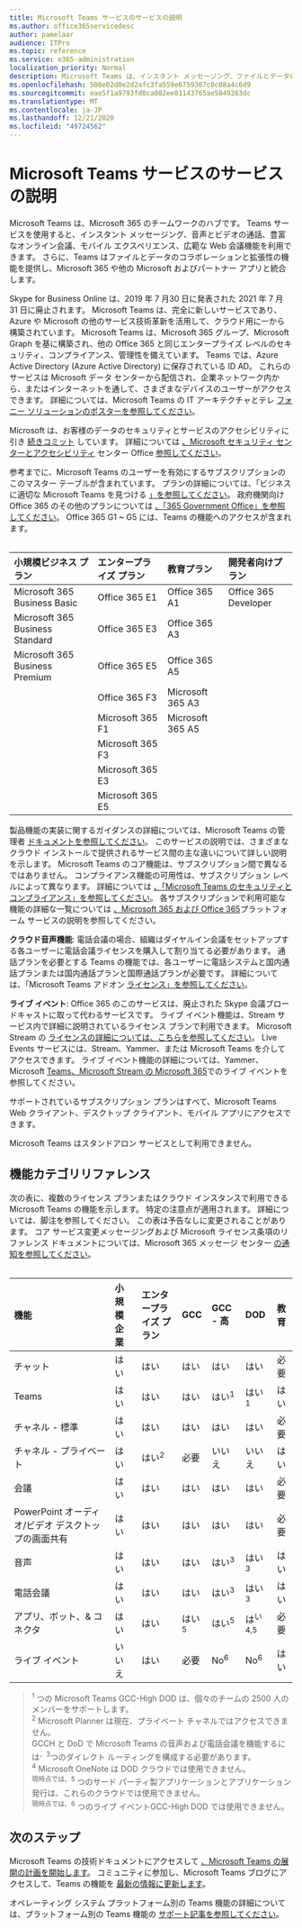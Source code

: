 ```yaml
---
title: Microsoft Teams サービスのサービスの説明
ms.author: office365servicedesc
author: pamelaar
audience: ITPro
ms.topic: reference
ms.service: o365-administration
localization_priority: Normal
description: Microsoft Teams は、インスタント メッセージング、ファイルとデータのコラボレーション、音声とビデオの通話、豊富なオンライン会議、モバイル エクスペリエンス、広範な Web 会議機能を提供します。
ms.openlocfilehash: 508e02d0e2d2afc3fa559e6759307c0c08a4c6d9
ms.sourcegitcommit: eae5f1a9793fd0ca082ee81143765ae5849263dc
ms.translationtype: MT
ms.contentlocale: ja-JP
ms.lasthandoff: 12/21/2020
ms.locfileid: "49724562"
---
```

# <a name="microsoft-teams-service-description"></a>Microsoft Teams サービスのサービスの説明

Microsoft Teams は、Microsoft 365 のチームワークのハブです。 Teams サービスを使用すると、インスタント メッセージング、音声とビデオの通話、豊富なオンライン会議、モバイル エクスペリエンス、広範な Web 会議機能を利用できます。 さらに、Teams はファイルとデータのコラボレーションと拡張性の機能を提供し、Microsoft 365 や他の Microsoft およびパートナー アプリと統合します。

Skype for Business Online は、2019 年 7 月[](https://techcommunity.microsoft.com/t5/Microsoft-Teams-Blog/Skype-for-Business-Online-to-Be-Retired-in-2021/ba-p/777833)30 日に発表された 2021 年 7 月 31 日に廃止されます。 Microsoft Teams は、完全に新しいサービスであり、Azure や Microsoft の他のサービス技術革新を活用して、クラウド用に一から構築されています。 Microsoft Teams は、Microsoft 365 グループ、Microsoft Graph を基に構築され、他の Office 365 と同じエンタープライズ レベルのセキュリティ、コンプライアンス、管理性を備えています。 Teams では、Azure Active Directory (Azure Active Directory) に保存されている ID AD。 これらのサービスは Microsoft データ センターから配信され、企業ネットワーク内から、またはインターネットを通して、さまざまなデバイスのユーザーがアクセスできます。 詳細については、Microsoft Teams の IT アーキテクチャとテレ [フォニー ソリューションのポスターを参照してください](https://docs.microsoft.com/microsoftteams/teams-architecture-solutions-posters)。

Microsoft は、お客様のデータのセキュリティとサービスのアクセシビリティに引き [続きコミット](https://www.microsoft.com/trust-center/compliance/accessibility) しています。 詳細については [、Microsoft セキュリティ センターとアクセシビリティ](https://www.microsoft.com/trust-center) センター Office [参照してください](https://support.office.com/article/Office-Accessibility-Center-Resources-for-people-with-disabilities-ecab0fcf-d143-4fe8-a2ff-6cd596bddc6d)。

参考までに、Microsoft Teams のユーザーを有効にするサブスクリプションのこのマスター テーブルが含まれています。 プランの詳細については、「ビジネスに適切な Microsoft Teams を見つける [」を参照してください](https://www.microsoft.com/microsoft-365/microsoft-teams/compare-microsoft-teams-options?rtc=1)。 政府機関向けOffice 365 のその他のプランについては [、「365 Government Office」を参照してください](https://www.microsoft.com/microsoft-365/government/compare-office-365-government-plans)。 Office 365 G1 ~ G5 には、Teams の機能へのアクセスが含まれます。<br><br>

| 小規模ビジネス プラン | エンタープライズ プラン | 教育プラン | 開発者向けプラン |
|:-----|:-----|:-----|:-----|
|Microsoft 365 Business Basic <br/> |Office 365 E1 <br/> |Office 365 A1 <br/> |Office 365 Developer <br/> |
|Microsoft 365 Business Standard <br/> |Office 365 E3 <br/> |Office 365 A3 <br/>|   <br/> |
|Microsoft 365 Business Premium <br/> | Office 365 E5<br/> |Office 365 A5 <br/>  |  <br/> |
|  <br/> |Office 365 F3 <br/> |  Microsoft 365 A3<br/> |  <br/> |
|  <br/> |Microsoft 365 F1 <br/> |  Microsoft 365 A5<br/> |  <br/> |
|  <br/> |Microsoft 365 F3 <br/> |  <br/> |  <br/> |
|  <br/> |Microsoft 365 E3 <br/> |  <br/> |  <br/> |
|  <br/> |Microsoft 365 E5 <br/> |  <br/> |  <br/> |

製品機能の実装に関するガイダンスの詳細については、Microsoft Teams の管理者 [ドキュメントを参照してください](https://docs.microsoft.com/MicrosoftTeams)。 このサービスの説明では、さまざまなクラウド インストールで提供されるサービス間の主な違いについて詳しい説明を示します。 Microsoft Teams のコア機能は、サブスクリプション間で異なるではありません。 コンプライアンス機能の可用性は、サブスクリプション レベルによって異なります。 詳細については [、「Microsoft Teams のセキュリティとコンプライアンス」を参照してください](https://docs.microsoft.com/microsoftteams/security-compliance-overview)。 各サブスクリプションで利用可能な機能の詳細な一覧については [、Microsoft 365 および Office 365](https://docs.microsoft.com/office365/servicedescriptions/office-365-platform-service-description/office-365-platform-service-description)プラットフォーム サービスの説明を参照してください。

**クラウド音声機能**: 電話会議の場合、組織はダイヤルイン会議をセットアップする各ユーザーに電話会議ライセンスを購入して割り当てる必要があります。 通話プランを必要とする Teams の機能では、各ユーザーに電話システムと国内通話プランまたは国内通話プランと国際通話プランが必要です。 詳細については、「Microsoft Teams アドオン [ライセンス」を参照してください](https://docs.microsoft.com/microsoftteams/teams-add-on-licensing/microsoft-teams-add-on-licensing)。

**ライブ イベント**: Office 365 のこのサービスは、廃止された Skype 会議ブロードキャストに取って代わるサービスです。 ライブ イベント機能は、Stream サービス内で詳細に説明されているライセンス プランで利用できます。 Microsoft Stream の [ライセンスの詳細については、こちらを参照してください](https://docs.microsoft.com/stream/license-overview)。 Live Events サービスには、Stream、Yammer、または Microsoft Teams を介してアクセスできます。 ライブ イベント機能の詳細については、Yammer、Microsoft [Teams、Microsoft Stream の Microsoft 365](https://docs.microsoft.com/stream/live-event-m365)でのライブ イベントを参照してください。

サポートされているサブスクリプション プランはすべて、Microsoft Teams Web クライアント、デスクトップ クライアント、モバイル アプリにアクセスできます。

Microsoft Teams はスタンドアロン サービスとして利用できません。

## <a name="feature-category-reference"></a>機能カテゴリリファレンス

次の表に、複数のライセンス プランまたはクラウド インスタンスで利用できる Microsoft Teams の機能を示します。 特定の注意点が適用されます。 詳細については、脚注を参照してください。 この表は予告なしに変更されることがあります。 コア サービス変更メッセージングおよび Microsoft ライセンス条項のリファレンス ドキュメントについては、Microsoft 365 メッセージ センター [の通知を参照してください](https://www.microsoft.com/licensing/product-licensing/products)。<br><br>

| 機能 | 小規模企業 | エンタープライズ プラン | GCC | GCC - 高 | DOD | 教育 |
|:-----|:-----|:-----|:-----|:-----|:-----|:-----|
|チャット  <br/> |はい  <br/> |はい  <br/> |はい  <br/> |はい  <br/> |はい  <br/> |必要  <br/> |
|Teams  <br/> |はい <br/> |はい <br/> |はい <br/> |はい<sup>1</sup>  <br/> |はい<sup>1</sup>  <br/> |はい  <br/> |
|チャネル - 標準  <br/> |はい  <br/> |はい  <br/> |はい  <br/> |はい  <br/> |はい  <br/> |必要  <br/> |
|チャネル - プライベート  <br/> |はい  <br/> |はい<sup>2</sup>  <br/> |必要 <br/> |いいえ  <br/> |いいえ <br/> |はい  <br/> |
|会議  <br/> |はい  <br/> |はい  <br/> |はい  <br/> |はい  <br/> |はい  <br/> |必要  <br/> |
|PowerPoint オーディオ/ビデオ デスクトップの画面共有 <br/> |はい  <br/> |はい  <br/> |はい  <br/> |はい  <br/> |はい  <br/> |必要  <br/> |
|音声  <br/> |はい  <br/> |はい  <br/> |はい  <br/> |はい<sup>3</sup>  <br/> |はい<sup>3</sup>  <br/> |はい  <br/> |
|電話会議  <br/> |はい  <br/> |はい  <br/> |はい  <br/> |はい<sup>3</sup>  <br/> |はい<sup>3</sup>  <br/> |はい  <br/> |
|アプリ、ボット、& コネクタ  <br/> |はい  <br/> |はい  <br/> |はい<sup>5</sup>  <br/> |はい<sup>5</sup>  <br/> |は<sup>い 4,5</sup>  <br/> |必要  <br/> |
|ライブ イベント  <br/> |いいえ  <br/> |はい  <br/> |必要  <br/> |No<sup>6</sup>  <br/> |No<sup>6</sup>  <br/> |はい  <br/> |

> <sup>1</sup>  つの Microsoft Teams GCC-High DOD は、個々のチームの 2500 人のメンバーをサポートします。<br/>
> <sup>2</sup> Microsoft Planner は現在、プライベート チャネルではアクセスできません。<br/>
> GCCH と DoD で Microsoft Teams の音声および電話会議を機能するには<sup>、3</sup>つのダイレクト ルーティングを構成する必要があります。<br/>
> <sup>4</sup> Microsoft OneNote は DOD クラウドでは使用できません。<br/>
> <sup>現時点では、5</sup> つのサード パーティ製アプリケーションとアプリケーション発行は、これらのクラウドでは使用できません。<br/>
> <sup>現時点では、6</sup> つのライブ イベントGCC-High DOD では使用できません。<br/>

## <a name="next-steps"></a>次のステップ

Microsoft Teams の技術ドキュメントにアクセスして [、Microsoft Teams の展開の計画を開始します](https://aka.ms/SuccessWithTeams)。 コミュニティに参加し、Microsoft Teams ブログにアクセスして、Teams の機能を [最新の情報に更新します](https://aka.ms/TeamsBlog)。

オペレーティング システム プラットフォーム別の Teams 機能の詳細については、プラットフォーム別の Teams 機能の [サポート記事を参照してください](https://aka.ms/teamsfeaturesbyplatform)。
